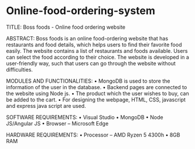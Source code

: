 # Online-food-ordering-system

TITLE: Boss foods - Online food ordering website

ABSTRACT:
	Boss foods is an online food-ordering website that has restaurants and food details, which helps users to find their favorite food easily.  The website contains a list of restaurants and foods available. Users can select the food according to their choice. The website is developed in a user-friendly way, such that users can go through the website without difficulties.
	
MODULES AND FUNCTIONALITIES:
	• MongoDB is used to store the information of the user in the database.
	• Backend pages are connected to the website using Node js.
	• The product which the user wishes to buy, can be added to the cart.
	• For designing the webpage, HTML, CSS, javascript and express java script are used.
	
SOFTWARE REQUIREMENTS:
•	Visual Studio
•	MongoDB
•	Node JS/Angular JS
•	Browser – Microsoft Edge

HARDWARE REQUIREMENTS:
•	Processor – AMD Ryzen 5 4300h
•	8GB RAM
